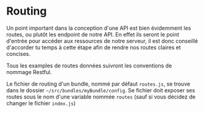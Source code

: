 # Routing

Un point important dans la conception d'une API est bien évidemment les routes, ou plutôt les endpoint de notre API. En effet ils seront le point d'entrée pour accéder aux ressources de notre serveur, il est donc conseillé d'accorder tu temps à cette étape afin de rendre nos routes claires et concises.

Tous les examples de routes données suivront les conventions de nommage Restful.

Le fichier de routing d'un bundle, nommé par défaut `routes.js`, se trouve dans le dossier `~/src/bundles/myBundle/config`.
Se fichier doit exposer ses routes sous le nom d'une variable nommée `routes` (sauf si vous décidez de changer le fichier `index.js`)